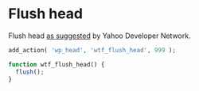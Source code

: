 # Flush head

Flush head [as suggested](http://developer.yahoo.com/performance/rules.html#flush)
by Yahoo Developer Network.

```php
add_action( 'wp_head', 'wtf_flush_head', 999 );

function wtf_flush_head() {
  flush();
}
```
